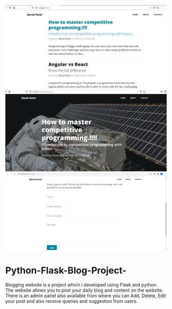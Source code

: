![](myblo_sanpshot1.png)
![](myblo_sanpshot3.png)
![](blog_1.png)

# Python-Flask-Blog-Project-
Blogging website is a project which i developed using Flask and python.
The website allows you to post your daily blog and content on the website.
There is an admin panel also available from where you can Add, Delete, Edit 
your post and also receive queries and suggestion from users.

